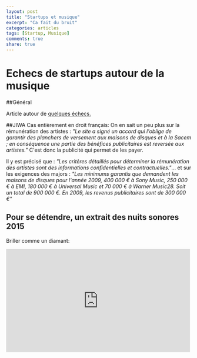 ```yaml
---
layout: post
title: "Startups et musique"
excerpt: "Ca fait du bruit"
categories: articles
tags: [Startup, Musique]
comments: true
share: true
---
```


# Echecs de startups autour de la musique

##Général

Article autour de <a href=" http://digitalmedia.strategyeye.com/article/YjSU8smHwqo/2015/05/01/insight_lessons_from_5_failed_music_startups/">quelques échecs.</a>

 
##JIWA 
Cas entièrement en droit français:
 On en sait un peu plus sur la rémunération des artistes : 
*"Le site a signé un accord qui l'oblige de garantir des planchers de versement aux maisons de disques et à la Sacem ; en conséquence une partie des bénéfices publicitaires est reversée aux artistes."* C'est donc la publicité qui permet de les payer.

Il y est précisé que :
*"Les critères détaillés pour déterminer la rémunération des artistes sont des informations confidentielles et contractuelles."*...
et sur les exigences des majors  :
 *"Les minimums garantis que demandent les maisons de disques pour l'année 2009, 400 000 € à Sony Music, 250 000 € à EMI, 180 000 € à Universal Music et 70 000 € à Warner Music28. Soit un total de 900 000 €. En 2009, les revenus publicitaires sont de 300 000 €"*
 

## Pour se détendre, un extrait des nuits sonores 2015
Briller comme un diamant:

<iframe src="https://player.vimeo.com/video/128000573" width="500" height="281" frameborder="0" webkitallowfullscreen mozallowfullscreen allowfullscreen></iframe> 


